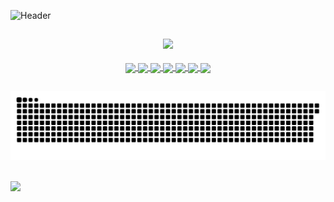 ![Header](https://i.imgur.com/zNAMVrr.png)
##

<div align="center">
  <a href="https://github.com/ViiniciusGM">
  <img height="170em" src="https://github-readme-stats.vercel.app/api?username=ViiniciusGM&show_icons=true&theme=dark&include_all_commits=true&count_private=true"/>
</div>



  <div style="display: inline_block" align="center"><br>
  <img height="30em" widght="30em" align="center" src="https://img.shields.io/badge/HTML5-E34F26?style=for-the-badge&logo=html5&logoColor=white">
  <img height="30em" widght="30em" align="center" src="https://img.shields.io/badge/CSS3-1572B6?style=for-the-badge&logo=css3&logoColor=white">
  <img height="30em" widght="30em" align="center" src="https://img.shields.io/badge/GIT-E44C30?style=for-the-badge&logo=git&logoColor=white">
  <img height="30em" widght="30em" align="center" src="https://img.shields.io/badge/JavaScript-323330?style=for-the-badge&logo=javascript&logoColor=F7DF1E">
  <img height="30em" widght="30em" align="center" src="https://img.shields.io/badge/TypeScript-007ACC?style=for-the-badge&logo=typescript&logoColor=white">
  <img height="30em" widght="30em" align="center" src="https://img.shields.io/badge/Node.js-000000?style=for-the-badge&logo=node.js&logoColor=green">
  <img height="30em" widght="30em" align="center" src="https://img.shields.io/badge/React-20232A?style=for-the-badge&logo=react&logoColor=61DAFB">
  </div>
  
##
<div align="center">
  
  ![Snake animation](https://github.com/ViiniciusGM/ViiniciusGM/blob/output/github-contribution-grid-snake.svg)
  
</div>

##

<a href="https://www.linkedin.com/in/vinicius-martins-61814620a/"><img height="30em" widght="30em" align="center" src="https://img.shields.io/badge/LinkedIn-0077B5?style=for-the-badge&logo=linkedin&logoColor=white"></a>
